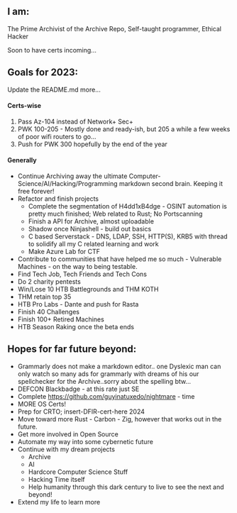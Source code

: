 ## I am:
The Prime Archivist of the Archive Repo, Self-taught programmer, Ethical Hacker

Soon to have certs incoming...   


## Goals for 2023:

Update the README.md more...  

#### Certs-wise

1. Pass Az-104 instead of Network+ Sec+   
1. PWK 100-205 - Mostly done and ready-ish, but 205 a while a few weeks of poor wifi routers to go...   
1. Push for PWK 300 hopefully by the end of the year

#### Generally

- Continue Archiving away the ultimate Computer-Science/AI/Hacking/Programming markdown second brain. Keeping it free forever! 
- Refactor and finish projects  
  - Complete the segmentation of H4dd1xB4dge - OSINT automation is pretty much finished; Web related to Rust; No Portscanning  
  - Finish a API for Archive, almost uploadable
  - Shadow once Ninjashell - build out basics 
  - C based Serverstack - DNS, LDAP, SSH, HTTP(S), KRB5 with thread to solidify all my C related learning and work  
  - Make Azure Lab for CTF
- Contribute to communities that have helped me so much - Vulnerable Machines - on the way to being testable.
- Find Tech Job, Tech Friends and Tech Cons 
- Do 2 charity pentests
- Win/Lose 10 HTB Battlegrounds and THM KOTH 
- THM retain top 35
- HTB Pro Labs - Dante and push for Rasta
- Finish 40 Challenges
- Finish 100+ Retired Machines
- HTB Season Raking once the beta ends 

## Hopes for far future beyond:

- Grammarly does not make a markdown editor.. one Dyslexic man can only watch so many ads for grammarly with dreams of his our spellchecker for the Archive..sorry about the spelling btw...
- DEFCON Blackbadge - at this rate just SE
- Complete https://github.com/guyinatuxedo/nightmare  - time 
- MORE OS Certs!  
- Prep for CRTO; insert-DFIR-cert-here 2024
- Move toward more Rust - Carbon - Zig, however that works out in the future.
- Get more involved in Open Source 
- Automate my way into some cybernetic future
- Continue with my dream projects 
  - Archive
  - AI
  - Hardcore Computer Science Stuff
  - Hacking Time itself
  - Help humanity through this dark century to live to see the next and beyond!
- Extend my life to learn more

